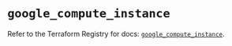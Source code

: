 # `google_compute_instance`

Refer to the Terraform Registry for docs: [`google_compute_instance`](https://registry.terraform.io/providers/hashicorp/google/5.25.0/docs/resources/compute_instance).
